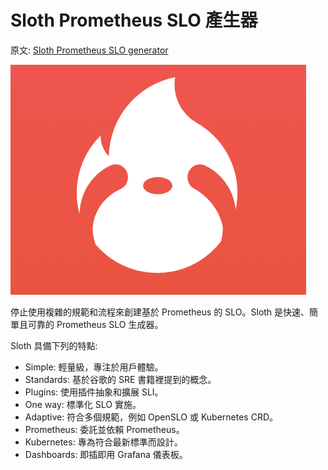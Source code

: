 # Sloth Prometheus SLO 產生器

原文: [Sloth Prometheus SLO generator](https://sloth.dev/)

![](./assets/sloth-logo.png)

停止使用複雜的規範和流程來創建基於 Prometheus 的 SLO。Sloth 是快速、簡單且可靠的 Prometheus SLO 生成器。

Sloth 具備下列的特點:

- Simple: 輕量級，專注於用戶體驗。
- Standards: 基於谷歌的 SRE 書籍裡提到的概念。
- Plugins: 使用插件抽象和擴展 SLI。
- One way: 標準化 SLO 實施。
- Adaptive: 符合多個規範，例如 OpenSLO 或 Kubernetes CRD。
- Prometheus: 委託並依賴 Prometheus。
- Kubernetes: 專為符合最新標準而設計。
- Dashboards: 即插即用 Grafana 儀表板。

